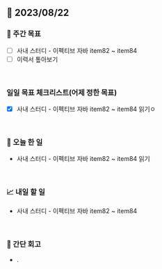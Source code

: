 ## 📅 2023/08/22


### 👏 주간 목표

- [ ] 사내 스터디 - 이펙티브 자바 item82 ~ item84
- [ ] 이력서 톺아보기

<br/>

### 일일 목표 체크리스트(어제 정한 목표)

- [x] 사내 스터디 - 이펙티브 자바 item82 ~ item84 읽기ㅇ

<br/>

### 💯 오늘 한 일

- 사내 스터디 - 이펙티브 자바 item82 ~ item84 읽기

<br/>

### 📈 내일 할 일

- 사내 스터디 - 이펙티브 자바 item82 ~ item84

<br/>

### 🤔 간단 회고

- .
 
